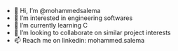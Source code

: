 - 👋 Hi, I’m @mohammedsalema
- 👀 I’m interested in engineering softwares
- 🌱 I’m currently learning C
- 💞️ I’m looking to collaborate on similar project interests
- 📫 Reach me on linkedin: mohammed.salema

<!---
mohammedsalema/mohammedsalema is a ✨ special ✨ repository because its `README.md` (this file) appears on your GitHub profile.
You can click the Preview link to take a look at your changes.
--->
